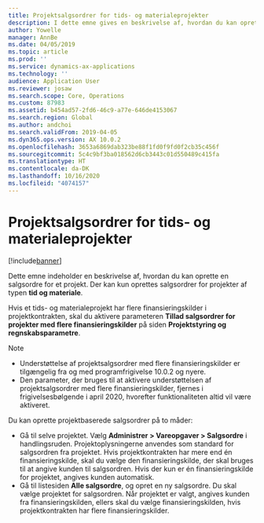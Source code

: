 ```yaml
---
title: Projektsalgsordrer for tids- og materialeprojekter
description: I dette emne gives en beskrivelse af, hvordan du kan oprette projektbaserede salgsordrer for tids- og materialeprojekter.
author: Yowelle
manager: AnnBe
ms.date: 04/05/2019
ms.topic: article
ms.prod: ''
ms.service: dynamics-ax-applications
ms.technology: ''
audience: Application User
ms.reviewer: josaw
ms.search.scope: Core, Operations
ms.custom: 87983
ms.assetid: b454ad57-2fd6-46c9-a77e-646de4153067
ms.search.region: Global
ms.author: andchoi
ms.search.validFrom: 2019-04-05
ms.dyn365.ops.version: AX 10.0.2
ms.openlocfilehash: 3653a6869dab323be88f1fd0f9fd0f2cb35c456f
ms.sourcegitcommit: 5c4c9bf3ba018562d6cb3443c01d550489c415fa
ms.translationtype: HT
ms.contentlocale: da-DK
ms.lasthandoff: 10/16/2020
ms.locfileid: "4074157"
---
```

# <a name="project-sales-orders-for-time-and-material-projects"></a>Projektsalgsordrer for tids- og materialeprojekter

[!include[banner](../includes/banner.md)]

Dette emne indeholder en beskrivelse af, hvordan du kan oprette en salgsordre for et projekt. Der kan kun oprettes salgsordrer for projekter af typen **tid og materiale**.

Hvis et tids- og materialeprojekt har flere finansieringskilder i projektkontrakten, skal du aktivere parameteren **Tillad salgsordrer for projekter med flere finansieringskilder** på siden **Projektstyring og regnskabsparametre**. 

> [!NOTE]
> - Understøttelse af projektsalgsordrer med flere finansieringskilder er tilgængelig fra og med programfrigivelse 10.0.2 og nyere.
> - Den parameter, der bruges til at aktivere understøttelsen af projektsalgsordrer med flere finansieringskilder, fjernes i frigivelsesbølgende i april 2020, hvorefter funktionaliteten altid vil være aktiveret.

Du kan oprette projektbaserede salgsordrer på to måder:

- Gå til selve projektet. Vælg **Administrer > Vareopgaver > Salgsordre** i handlingsruden. Projektoplysningerne anvendes som standard for salgsordren fra projektet. Hvis projektkontrakten har mere end én finansieringskilde, skal du vælge den finansieringskilde, der skal bruges til at angive kunden til salgsordren. Hvis der kun er én finansieringskilde for projektet, angives kunden automatisk.
- Gå til listesiden **Alle salgsordre**, og opret en ny salgsordre. Du skal vælge projektet for salgsordren. Når projektet er valgt, angives kunden fra finansieringskilden, ellers skal du vælge finansieringskilden, hvis projektkontrakten har flere finansieringskilder.


